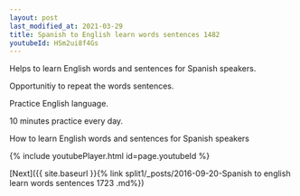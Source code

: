 ```yaml
---
layout: post
last_modified_at: 2021-03-29
title: Spanish to English learn words sentences 1482 
youtubeId: HSm2ui8f4Gs
---
```

 
 
Helps to learn English words and sentences for Spanish speakers.

Opportunitiy to repeat the words sentences. 

Practice English language. 
 
10 minutes practice every day. 
 
How to learn English words and sentences for Spanish speakers 
 
{% include youtubePlayer.html id=page.youtubeId %}
 
 
[Next]({{ site.baseurl }}{% link  split1/_posts/2016-09-20-Spanish to english learn words sentences 1723 .md%})
 
